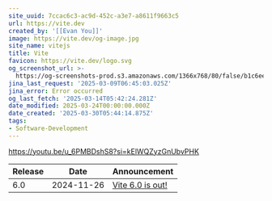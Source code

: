 ```yaml
---
site_uuid: 7ccac6c3-ac9d-452c-a3e7-a8611f9663c5
url: https://vite.dev
created_by: '[[Evan You]]'
image: https://vite.dev/og-image.jpg
site_name: vitejs
title: Vite
favicon: https://vite.dev/logo.svg
og_screenshot_url: >-
  https://og-screenshots-prod.s3.amazonaws.com/1366x768/80/false/b1c6ee1b75245f3ded02fa559d5b30823c4d66274deb4b7c0cb61099dd5ebae7.jpeg
jina_last_request: '2025-03-09T06:45:03.025Z'
jina_error: Error occurred
og_last_fetch: '2025-03-14T05:42:24.281Z'
date_modified: 2025-03-24T00:00:00.000Z
date_created: '2025-03-30T05:44:14.875Z'
tags:
- Software-Development
---
```










https://youtu.be/u_6PMBDshS8?si=kElWQZyzGnUbvPHK

| Release | Date       | Announcement                                               |
| ------- | ---------- | ---------------------------------------------------------- |
| 6.0     | 2024-11-26 | [Vite 6.0 is out!](https://vite.dev/blog/announcing-vite6) |
